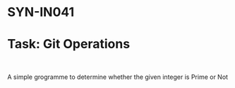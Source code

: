 # SYN-IN041
<h1>Task: Git Operations</h1>
<br>
<p>A simple grogramme to determine whether the given integer is Prime or Not</p>
